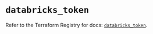 # `databricks_token`

Refer to the Terraform Registry for docs: [`databricks_token`](https://registry.terraform.io/providers/databricks/databricks/1.55.0/docs/resources/token).
